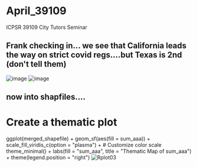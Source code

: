 # April_39109
ICPSR 39109 City Tutors Seminar
##  Frank checking in...  we see that California leads the way on strict covid regs....but Texas is 2nd (don't tell them)
![image](https://github.com/user-attachments/assets/44a4f2f0-5700-4cbc-a0ae-edfd282c47e1)
![image](https://github.com/user-attachments/assets/ec7b4a03-ba09-49d3-a4d6-e00567b9afcb)

## now into shapfiles....
# Create a thematic plot
ggplot(merged_shapefile) +
  geom_sf(aes(fill = sum_aaa)) +
  scale_fill_viridis_c(option = "plasma") +  # Customize color scale
  theme_minimal() +
  labs(fill = "sum_aaa", title = "Thematic Map of sum_aaa") +
  theme(legend.position = "right")
![Rplot03](https://github.com/user-attachments/assets/93c2deaa-1a47-40ec-a5f6-4a9932082dbe)
